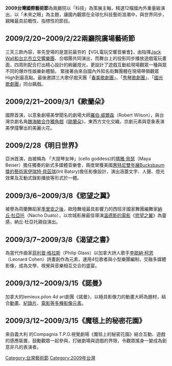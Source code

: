 **2009台灣國際藝術節**為兩廳院以「科技」為策展主軸，精選12檔國內外重量級演出，以「未來之眼」為主題，讓國內觀眾在全球化科技藝術浪潮中，與世界同步，親睹最具前瞻性、指標性的節目。

## 2009/2/20\~2009/2/22兩廳院廣場藝術節

三天三款內容，率先登場的是當前最夯的【VGL電玩交響音樂會】，由指揮[Jack
Wall和](https://zh.wikipedia.org/wiki/Jack_Wall "wikilink")[台北市立交響樂團](https://zh.wikipedia.org/wiki/台北市立交響樂團 "wikilink")、合唱團共同演出，而舞台上的投影同步播放遊戲電玩畫面，四周則配合打出精心設計的絢麗燈光，更設計了遊戲互動給現場觀眾一種與眾不同的爆炸性娛樂新體驗。
緊接著由來自國內外知名街舞團體在現場帶領觀眾High到最高點。最後邀請三大歌仔戲天團「[春美歌劇團](https://zh.wikipedia.org/wiki/春美歌劇團 "wikilink")」、「[秀琴歌劇團](../Page/秀琴歌劇團.md "wikilink")」、「[國光歌劇團](https://zh.wikipedia.org/wiki/國光歌劇團 "wikilink")」同台飆戲。

## 2009/2/21\~2009/3/1《歐蘭朵》

國際首演，以意象劇場美學聞名的劇場大師[羅伯‧威爾森](https://zh.wikipedia.org/wiki/羅伯‧威爾森 "wikilink")（Robert
Wilson），與台灣京劇名角[魏海敏合作獨角戲](../Page/魏海敏.md "wikilink")《[歐蘭朵](https://zh.wikipedia.org/wiki/歐蘭朵 "wikilink")》，東西方文化交織，京劇元素與意象表演美學撞擊出的美麗火花。

## 2009/2/28《明日世界》

亞洲首演，由被稱為 「大提琴女神」(cello
goddess)的[瑪雅‧貝瑟](https://zh.wikipedia.org/wiki/瑪雅‧貝瑟 "wikilink")（Maya
Beiser）擔任獨奏的新式多媒體音樂會，兩度榮獲美國[惠特尼雙年展Bucksbaum獎的藝術家](https://zh.wikipedia.org/wiki/惠特尼雙年展 "wikilink")[伊瑞特‧貝茲瑞](https://zh.wikipedia.org/wiki/伊瑞特‧貝茲瑞 "wikilink")(Irit
Batsry)擔任影像設計，演出涵蓋文字、人聲、燈光效果及互動式錄影播放等形式於一體。

## 2009/3/6\~2009/3/8《慾望之翼》

被譽為荷蘭舞蹈家[季里安之後](https://zh.wikipedia.org/wiki/季里安 "wikilink")，歐陸舞壇最具影響力的西班牙國家舞團編舞家[納丘‧杜亞托](https://zh.wikipedia.org/wiki/納丘‧杜亞托 "wikilink")（Nacho
Duato），以坎城影展最佳導演[溫德斯的電影](https://zh.wikipedia.org/wiki/溫德斯 "wikilink")《[慾望之翼](https://zh.wikipedia.org/wiki/慾望之翼 "wikilink")》為靈感，納丘‧杜亞托親自演出。

## 2009/3/7\~2009/3/8《渴望之書》

為當代作曲家[菲利普‧格拉斯](https://zh.wikipedia.org/wiki/菲利普‧格拉斯 "wikilink")（Philip
Glass）以加拿大詩人歌手[李歐納‧柯恩](https://zh.wikipedia.org/wiki/李歐納‧柯恩 "wikilink")（Leonard
Cohen）詩畫創作為元素，運用4位歌者與小型樂團編制，交融多媒體影像，成為文學、視覺與音樂相互交合的盛宴。

## 2009/3/12\~2009/3/15《諾曼》

加拿大的lemieux.pilon 4d
art劇團《諾曼》，以極具影像力的動畫大師為題材，結合[動畫](https://zh.wikipedia.org/wiki/動畫 "wikilink")、[紀錄片](../Page/紀錄片.md "wikilink")、[電影等多種影像元素](https://zh.wikipedia.org/wiki/電影 "wikilink")。

## 2009/3/12\~2009/3/15《魔毯上的秘密花園》

來自義大利 的Compagnia
T.P.O.視覺劇場《魔毯上的秘密花園》結合互動、遊戲的感應裝置，鼓勵觀眾一起參與，打破劇場與遊戲的界限，令觀眾搖身一變成為創意非凡的表演者。

[Category:台灣藝術節](https://zh.wikipedia.org/wiki/Category:台灣藝術節 "wikilink")
[Category:2009年台灣](https://zh.wikipedia.org/wiki/Category:2009年台灣 "wikilink")